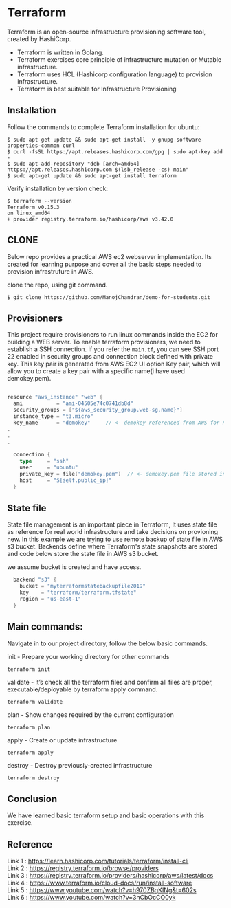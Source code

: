 # Terraform
Terraform is an open-source infrastructure provisioning software tool, created by HashiCorp. 
* Terraform is written in Golang.
* Terraform exercises core principle of infrastructure mutation or Mutable infrastructure.
* Terraform uses HCL (Hashicorp configuration language) to provision infrastructure.
* Terraform is best suitable for Infrastructure Provisioning

## Installation
Follow the commands to complete Terraform installation for ubuntu:
```
$ sudo apt-get update && sudo apt-get install -y gnupg software-properties-common curl
$ curl -fsSL https://apt.releases.hashicorp.com/gpg | sudo apt-key add -
$ sudo apt-add-repository "deb [arch=amd64] https://apt.releases.hashicorp.com $(lsb_release -cs) main"
$ sudo apt-get update && sudo apt-get install terraform
```
Verify installation by version check:

```
$ terraform --version
Terraform v0.15.3
on linux_amd64
+ provider registry.terraform.io/hashicorp/aws v3.42.0
```
## CLONE 

Below repo provides a practical AWS ec2 webserver implementation. Its created for learning purpose and cover all the basic steps needed to provision infrastruture in AWS.

clone the repo, using git command.
```
$ git clone https://github.com/ManojChandran/demo-for-students.git
```

## Provisioners

This project require provisioners to run linux commands inside the EC2 for building a WEB server. To enable terraform provisioners, we need to establish a SSH connection. If you refer the `main.tf`, you can see SSH port 22 enabled in security groups and connection block defined with private key. This key pair is generated from AWS EC2 UI option Key pair, which will allow you to create a key pair with a specific name(i have used demokey.pem). 

```go

resource "aws_instance" "web" {
  ami           = "ami-04505e74c0741db8d"
  security_groups = ["${aws_security_group.web-sg.name}"]
  instance_type = "t3.micro"
  key_name 		= "demokey"     // <- demokey referenced from AWS for Public key
.
.
.
 
  connection {
    type     = "ssh"
    user     = "ubuntu"
    private_key = file("demokey.pem")  // <- demokey.pem file stored in repo directory
    host     = "${self.public_ip}"
  }

```
## State file
State file management is an important piece in Terraform, It uses state file as reference for real world infrastructure and take decisions on provioning new. In this example we are trying to use remote backup of state file in AWS s3 bucket. Backends define where Terraform's state snapshots are stored and code below store the state file in AWS s3 bucket.

we assume bucket is created and have access.
```go
  backend "s3" {
    bucket = "myterraformstatebackupfile2019"
    key    = "terraform/terraform.tfstate"
    region = "us-east-1"
  }
```

## Main commands:
Navigate in to our project directory, follow the below basic commands.

init - Prepare your working directory for other commands 
```
terraform init
```
validate - it’s check all the terraform files and confirm all files are proper, executable/deployable by terraform apply command.
```
terraform validate
```
plan - Show changes required by the current configuration
```
terraform plan
```
apply - Create or update infrastructure
```
terraform apply
```
destroy - Destroy previously-created infrastructure
```
terraform destroy
```
## Conclusion
We have learned basic terraform setup and basic operations with this exercise.

## Reference
Link 1 : https://learn.hashicorp.com/tutorials/terraform/install-cli </br>
Link 2 : https://registry.terraform.io/browse/providers </br>
Link 3 : https://registry.terraform.io/providers/hashicorp/aws/latest/docs </br>
Link 4 : https://www.terraform.io/cloud-docs/run/install-software  </br>
Link 5 : https://www.youtube.com/watch?v=h970ZBgKINg&t=602s  </br>
Link 6 : https://www.youtube.com/watch?v=3hCbOcCO0yk </br>
